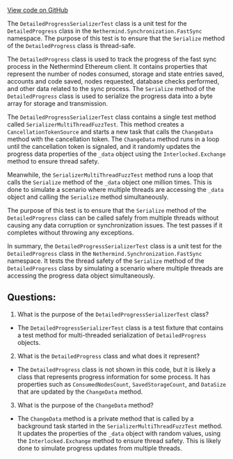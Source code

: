 [View code on GitHub](https://github.com/nethermindeth/nethermind/Nethermind.Synchronization.Test/FastSync/DetailedProgressSerializerTest.cs)

The `DetailedProgressSerializerTest` class is a unit test for the `DetailedProgress` class in the `Nethermind.Synchronization.FastSync` namespace. The purpose of this test is to ensure that the `Serialize` method of the `DetailedProgress` class is thread-safe. 

The `DetailedProgress` class is used to track the progress of the fast sync process in the Nethermind Ethereum client. It contains properties that represent the number of nodes consumed, storage and state entries saved, accounts and code saved, nodes requested, database checks performed, and other data related to the sync process. The `Serialize` method of the `DetailedProgress` class is used to serialize the progress data into a byte array for storage and transmission.

The `DetailedProgressSerializerTest` class contains a single test method called `SerializerMultiThreadFuzzTest`. This method creates a `CancellationTokenSource` and starts a new task that calls the `ChangeData` method with the cancellation token. The `ChangeData` method runs in a loop until the cancellation token is signaled, and it randomly updates the progress data properties of the `_data` object using the `Interlocked.Exchange` method to ensure thread safety. 

Meanwhile, the `SerializerMultiThreadFuzzTest` method runs a loop that calls the `Serialize` method of the `_data` object one million times. This is done to simulate a scenario where multiple threads are accessing the `_data` object and calling the `Serialize` method simultaneously. 

The purpose of this test is to ensure that the `Serialize` method of the `DetailedProgress` class can be called safely from multiple threads without causing any data corruption or synchronization issues. The test passes if it completes without throwing any exceptions. 

In summary, the `DetailedProgressSerializerTest` class is a unit test for the `DetailedProgress` class in the `Nethermind.Synchronization.FastSync` namespace. It tests the thread safety of the `Serialize` method of the `DetailedProgress` class by simulating a scenario where multiple threads are accessing the progress data object simultaneously.
## Questions: 
 1. What is the purpose of the `DetailedProgressSerializerTest` class?
- The `DetailedProgressSerializerTest` class is a test fixture that contains a test method for multi-threaded serialization of `DetailedProgress` objects.

2. What is the `DetailedProgress` class and what does it represent?
- The `DetailedProgress` class is not shown in this code, but it is likely a class that represents progress information for some process. It has properties such as `ConsumedNodesCount`, `SavedStorageCount`, and `DataSize` that are updated by the `ChangeData` method.

3. What is the purpose of the `ChangeData` method?
- The `ChangeData` method is a private method that is called by a background task started in the `SerializerMultiThreadFuzzTest` method. It updates the properties of the `_data` object with random values, using the `Interlocked.Exchange` method to ensure thread safety. This is likely done to simulate progress updates from multiple threads.